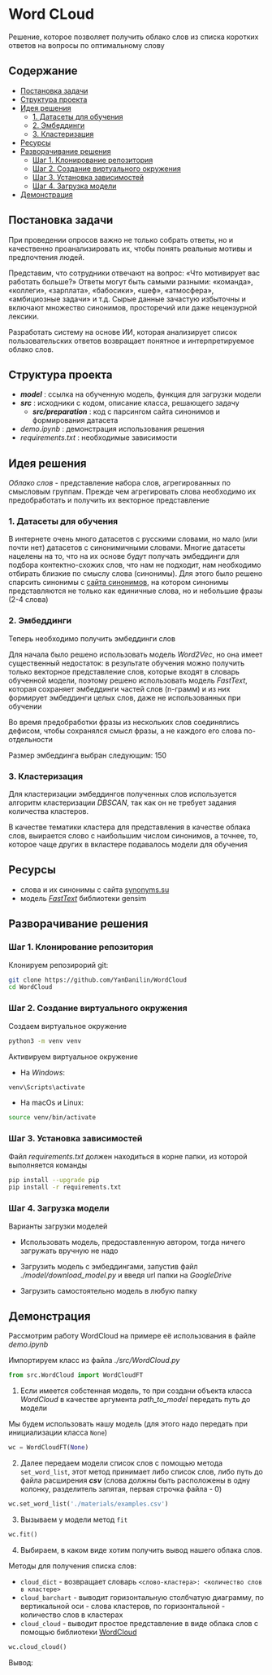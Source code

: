 # Word CLoud <!-- omit in toc -->

Решение, которое позволяет получить облако слов из списка коротких ответов на вопросы по оптимальному слову

## Содержание <!-- omit in toc -->
- [Постановка задачи](#постановка-задачи)
- [Структура проекта](#структура-проекта)
- [Идея решения](#идея-решения)
  - [1. Датасеты для обучения](#1-датасеты-для-обучения)
  - [2. Эмбеддинги](#2-эмбеддинги)
  - [3. Кластеризация](#3-кластеризация)
- [Ресурсы](#ресурсы)
- [Разворачивание решения](#разворачивание-решения)
  - [Шаг 1. Клонирование репозитория](#шаг-1-клонирование-репозитория)
  - [Шаг 2. Создание виртуального окружения](#шаг-2-создание-виртуального-окружения)
  - [Шаг 3. Установка зависимостей](#шаг-3-установка-зависимостей)
  - [Шаг 4. Загрузка модели](#шаг-4-загрузка-модели)
- [Демонстрация](#демонстрация)

## Постановка задачи

При проведении опросов важно не только собрать ответы, но и качественно проанализировать их, чтобы понять реальные мотивы и предпочтения людей.

Представим, что сотрудники отвечают на вопрос: «Что мотивирует вас работать больше?» Ответы могут быть самыми разными: «команда», «коллеги», «зарплата», «бабосики», «шеф», «атмосфера», «амбициозные задачи» и т.д. Сырые данные зачастую избыточны и включают множество синонимов, просторечий или даже нецензурной лексики.

Разработать систему на основе ИИ, которая анализирует список пользовательских ответов возвращает понятное и интерпретируемое облако слов.

## Структура проекта

- ___model___ : ссылка на обученную модель, функция для загрузки модели
- ___src___ : исходники с кодом, описание класса, решающего задачу
  - ___src/preparation___ : код с парсингом сайта синонимов и формирования датасета
- _demo.ipynb_ : демонстрация использования решения
- _requirements.txt_ : необходимые зависимости

## Идея решения

_Облако слов_ - представление набора слов, агрегированных по смысловым группам. Прежде чем агрегировать слова необходимо их предобработать и получить их векторное представление

### 1. Датасеты для обучения
В интернете очень много датасетов с русскими словами, но мало (или почти нет) датасетов с синонимичными словами. Многие датасеты нацелены на то, что на их основе будут получать эмбеддинги для подбора контектно-схожих слов, что нам не подходит, нам необходимо отбирать близкие по смыслу слова (синонимы). Для этого было решено спарсить синонимы с [сайта синонимов](https://synonyms.su), на котором синонимы представляются не только как единичные слова, но и небольшие фразы (2-4 слова)

### 2. Эмбеддинги

Теперь необходимо получить эмбеддинги слов

Для начала было решено использовать модель _Word2Vec_, но она имеет существенный недостаток: в результате обучения можно получить только векторное представление слов, которые входят в словарь обученной модели, поэтому решено использовать модель _FastText_, которая сохраняет эмбеддинги частей слов (n-грамм) и из них формирует эмбеддинги целых слов, даже не использованных при обучении

Во время предобработки фразы из нескольких слов соединялись дефисом, чтобы сохранялся смысл фразы, а не каждого его слова по-отдельности

Размер эмбеддинга выбран следующим: 150

### 3. Кластеризация

Для кластеризации эмбеддингов полученных слов используется алгоритм кластеризации _DBSCAN_, так как он не требует задания количества кластеров.

В качестве тематики кластера для представления в качестве облака слов, выирается слово с наибольшим числом синонимов, а точнее, то, которое чаще других в вкластере подавалось модели для обучения

## Ресурсы

- слова и их синонимы с сайта [synonyms.su](https://synonyms.su)
- модель [_FastText_](https://radimrehurek.com/gensim/models/fasttext.html) библиотеки gensim
  
## Разворачивание решения

### Шаг 1. Клонирование репозитория

Клонируем репозирорий git:
```bash
git clone https://github.com/YanDanilin/WordCloud
cd WordCloud
```

### Шаг 2. Создание виртуального окружения

Создаем виртуальное окружение
```bash
python3 -m venv venv
```

Активируем виртуальное окружение
- На _Windows_:
```bash
venv\Scripts\activate
```
- На macOs и Linux:
```bash
source venv/bin/activate
```

### Шаг 3. Установка зависимостей

Файл _requirements.txt_ должен находиться в корне папки, из которой выполняется команды
```bash
pip install --upgrade pip
pip install -r requirements.txt
```

### Шаг 4. Загрузка модели

Варианты загрузки моделей

- Использовать модель, предоставленную автором, тогда ничего загружать вручную не надо

- Загрузить модель с эмбеддингами, запустив файл _./model/download_model.py_ и введя url папки на _GoogleDrive_

- Загрузить самостоятельно модель в любую папку


## Демонстрация

Рассмотрим работу WordCloud на примере её использования в файле _demo.ipynb_ 

Импортируем класс из файла _./src/WordCloud.py_

``` python
from src.WordCloud import WordCloudFT
```

1. Если имеется собстенная модель, то при создани объекта класса _WordCloud_ в качестве аргумента *path_to_model* передать путь до модели

Мы будем использовать нашу модель (для этого надо передать при инициализации класса `None`)
```python
wc = WordCloudFT(None)
```

2. Далее передаем модели список слов с помощью метода `set_word_list`, этот метод принимает либо список слов, либо путь до файла расширения ___csv___ (слова должны быть расположены в одну колонку, разделитель запятая, первая строчка файла - 0)

```python
wc.set_word_list('./materials/examples.csv')
```
3. Вызываем у модели метод `fit`

```python
wc.fit()
```

4. Выбираем, в каком виде хотим получить вывод нашего облака слов.

Методы для получения списка слов:
- `cloud_dict` - возвращает словарь `<cлово-кластера>: <количество слов в кластере>`
- `cloud_barchart` - выводит горизонтальную столбчатую диаграмму, по вертикальной оси - слова кластеров, по горизонтальной - количество слов в кластерах
- `cloud_cloud` - выводит простое представление в виде облака слов с помощью библиотеки [WordCloud](https://pypi.org/project/wordcloud/)

```python
wc.cloud_cloud()
```
Вывод: